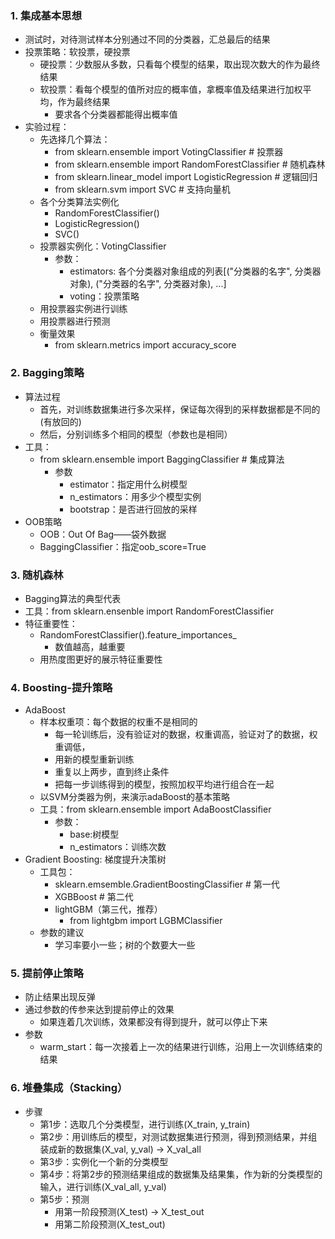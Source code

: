 ### 1. 集成基本思想
- 测试时，对待测试样本分别通过不同的分类器，汇总最后的结果
- 投票策略：软投票，硬投票
  - 硬投票：少数服从多数，只看每个模型的结果，取出现次数大的作为最终结果
  - 软投票：看每个模型的值所对应的概率值，拿概率值及结果进行加权平均，作为最终结果
    - 要求各个分类器都能得出概率值
- 实验过程：
  - 先选择几个算法：
    - from sklearn.ensemble import VotingClassifier # 投票器
    - from sklearn.ensemble import RandomForestClassifier # 随机森林
    - from sklearn.linear_model import LogisticRegression # 逻辑回归
    - from sklearn.svm import SVC # 支持向量机
  - 各个分类算法实例化
    - RandomForestClassifier()
    - LogisticRegression()
    - SVC()
  - 投票器实例化：VotingClassifier
    - 参数：
      - estimators: 各个分类器对象组成的列表[("分类器的名字", 分类器对象), ("分类器的名字", 分类器对象), ...]
      - voting：投票策略
  - 用投票器实例进行训练
  - 用投票器进行预测
  - 衡量效果
    - from sklearn.metrics import accuracy_score

### 2. Bagging策略
- 算法过程
  - 首先，对训练数据集进行多次采样，保证每次得到的采样数据都是不同的(有放回的)
  - 然后，分别训练多个相同的模型（参数也是相同）
- 工具：
  - from sklearn.ensemble import BaggingClassifier # 集成算法
    - 参数
      - estimator：指定用什么树模型
      - n_estimators：用多少个模型实例
      - bootstrap：是否进行回放的采样
- OOB策略
  - OOB：Out Of Bag——袋外数据
  - BaggingClassifier：指定oob_score=True

### 3. 随机森林
- Bagging算法的典型代表
- 工具：from sklearn.ensenble import RandomForestClassifier
- 特征重要性：
  - RandomForestClassifier().feature_importances_
    - 数值越高，越重要
  - 用热度图更好的展示特征重要性

### 4. Boosting-提升策略
- AdaBoost
  - 样本权重项：每个数据的权重不是相同的
    - 每一轮训练后，没有验证对的数据，权重调高，验证对了的数据，权重调低，
    - 用新的模型重新训练
    - 重复以上两步，直到终止条件
    - 把每一步训练得到的模型，按照加权平均进行组合在一起
  - 以SVM分类器为例，来演示adaBoost的基本策略
  - 工具：from sklearn.ensemble import AdaBoostClassifier
    - 参数：
      - base:树模型
      - n_estimators：训练次数
- Gradient Boosting: 梯度提升决策树
  - 工具包：
    - sklearn.emsemble.GradientBoostingClassifier # 第一代
    - XGBBoost # 第二代
    - lightGBM（第三代，推荐）
      - from lightgbm import LGBMClassifier
  - 参数的建议
    - 学习率要小一些；树的个数要大一些

### 5. 提前停止策略
- 防止结果出现反弹
- 通过参数的传参来达到提前停止的效果
  - 如果连着几次训练，效果都没有得到提升，就可以停止下来
- 参数
  - warm_start：每一次接着上一次的结果进行训练，沿用上一次训练结束的结果

### 6. 堆叠集成（Stacking）
- 步骤
  - 第1步：选取几个分类模型，进行训练(X_train, y_train)
  - 第2步：用训练后的模型，对测试数据集进行预测，得到预测结果，并组装成新的数据集(X_val, y_val) -> X_val_all
  - 第3步：实例化一个新的分类模型
  - 第4步：将第2步的预测结果组成的数据集及结果集，作为新的分类模型的输入，进行训练(X_val_all, y_val)
  - 第5步：预测
    - 用第一阶段预测(X_test) -> X_test_out
    - 用第二阶段预测(X_test_out)
